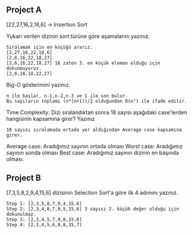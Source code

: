## Project A

[22,27,16,2,18,6] -> Insertion Sort

Yukarı verilen dizinin sort türüne göre aşamalarını yazınız.
```
Sıralamak için en küçüğü ararız. 
[2,27,16,22,18,6] 
[2,6,16,22,18,27] 
[2,6,16,22,18,27] 16 zaten 3. en küçük eleman olduğu için dokunmuyoruz.
[2,6,16,18,22,27] 
```
Big-O gösterimini yazınız.
```
n ile başlar, n-1,n-2,n-3 ve 1 ile son bulur. 
Bu sayıların toplamı (n*(n+1))/2 olduğundan O(n²) ile ifade edilir.
```

Time Complexity: Dizi sıralandıktan sonra 18 sayısı aşağıdaki case'lerden hangisinin kapsamına girer? Yazınız
```
18 sayısı sıralamada ortada yer aldığından Average case kapsamına girer.
```
Average case: Aradığımız sayının ortada olması
Worst case: Aradığımız sayının sonda olması
Best case: Aradığımız sayının dizinin en başında olması.
## Project B
[7,3,5,8,2,9,4,15,6] dizisinin Selection Sort'a göre ilk 4 adımını yazınız.
```
Step 1: [2,3,5,8,7,9,4,15,6] 
Step 2: [2,3,4,8,7,9,5,15,6] 3 sayısı 2. küçük değer olduğu için dokunulmaz.
Step 3: [2,3,4,5,7,9,8,15,6] 
Step 4: [2,3,4,5,6,9,8,15,7]
```
